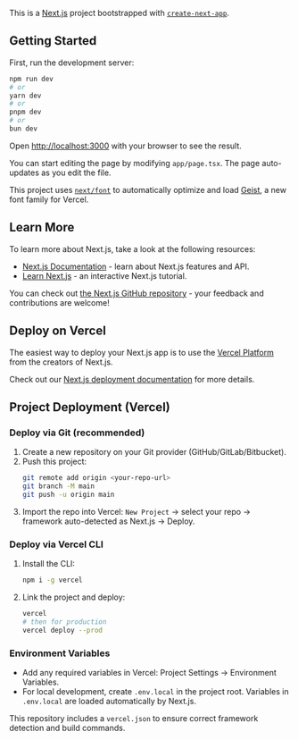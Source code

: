 This is a [Next.js](https://nextjs.org) project bootstrapped with [`create-next-app`](https://nextjs.org/docs/app/api-reference/cli/create-next-app).

## Getting Started

First, run the development server:

```bash
npm run dev
# or
yarn dev
# or
pnpm dev
# or
bun dev
```

Open [http://localhost:3000](http://localhost:3000) with your browser to see the result.

You can start editing the page by modifying `app/page.tsx`. The page auto-updates as you edit the file.

This project uses [`next/font`](https://nextjs.org/docs/app/building-your-application/optimizing/fonts) to automatically optimize and load [Geist](https://vercel.com/font), a new font family for Vercel.

## Learn More

To learn more about Next.js, take a look at the following resources:

- [Next.js Documentation](https://nextjs.org/docs) - learn about Next.js features and API.
- [Learn Next.js](https://nextjs.org/learn) - an interactive Next.js tutorial.

You can check out [the Next.js GitHub repository](https://github.com/vercel/next.js) - your feedback and contributions are welcome!

## Deploy on Vercel

The easiest way to deploy your Next.js app is to use the [Vercel Platform](https://vercel.com/new?utm_medium=default-template&filter=next.js&utm_source=create-next-app&utm_campaign=create-next-app-readme) from the creators of Next.js.

Check out our [Next.js deployment documentation](https://nextjs.org/docs/app/building-your-application/deploying) for more details.

## Project Deployment (Vercel)

### Deploy via Git (recommended)
1. Create a new repository on your Git provider (GitHub/GitLab/Bitbucket).
2. Push this project:
   ```bash
   git remote add origin <your-repo-url>
   git branch -M main
   git push -u origin main
   ```
3. Import the repo into Vercel: `New Project` → select your repo → framework auto-detected as Next.js → Deploy.

### Deploy via Vercel CLI
1. Install the CLI:
   ```bash
   npm i -g vercel
   ```
2. Link the project and deploy:
   ```bash
   vercel
   # then for production
   vercel deploy --prod
   ```

### Environment Variables
- Add any required variables in Vercel: Project Settings → Environment Variables.
- For local development, create `.env.local` in the project root. Variables in `.env.local` are loaded automatically by Next.js.

This repository includes a `vercel.json` to ensure correct framework detection and build commands.
